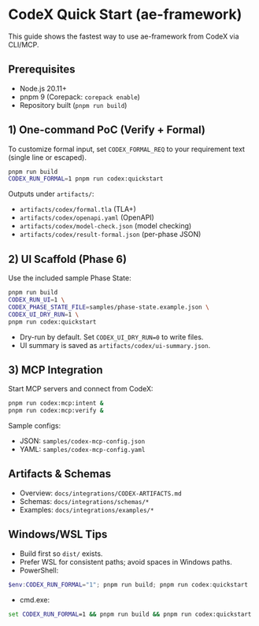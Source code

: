 # CodeX Quick Start (ae-framework)

This guide shows the fastest way to use ae-framework from CodeX via CLI/MCP.

## Prerequisites
- Node.js 20.11+
- pnpm 9 (Corepack: `corepack enable`)
- Repository built (`pnpm run build`)

## 1) One-command PoC (Verify + Formal)
To customize formal input, set `CODEX_FORMAL_REQ` to your requirement text (single line or escaped).
```bash
pnpm run build
CODEX_RUN_FORMAL=1 pnpm run codex:quickstart
```
Outputs under `artifacts/`:
- `artifacts/codex/formal.tla` (TLA+)
- `artifacts/codex/openapi.yaml` (OpenAPI)
- `artifacts/codex/model-check.json` (model checking)
- `artifacts/codex/result-formal.json` (per-phase JSON)

## 2) UI Scaffold (Phase 6)
Use the included sample Phase State:
```bash
pnpm run build
CODEX_RUN_UI=1 \
CODEX_PHASE_STATE_FILE=samples/phase-state.example.json \
CODEX_UI_DRY_RUN=1 \
pnpm run codex:quickstart
```
- Dry-run by default. Set `CODEX_UI_DRY_RUN=0` to write files.
- UI summary is saved as `artifacts/codex/ui-summary.json`.

## 3) MCP Integration
Start MCP servers and connect from CodeX:
```bash
pnpm run codex:mcp:intent &
pnpm run codex:mcp:verify &
```
Sample configs:
- JSON: `samples/codex-mcp-config.json`
- YAML: `samples/codex-mcp-config.yaml`

## Artifacts & Schemas
- Overview: `docs/integrations/CODEX-ARTIFACTS.md`
- Schemas: `docs/integrations/schemas/*`
- Examples: `docs/integrations/examples/*`

## Windows/WSL Tips
- Build first so `dist/` exists.
- Prefer WSL for consistent paths; avoid spaces in Windows paths.
- PowerShell:
```powershell
$env:CODEX_RUN_FORMAL="1"; pnpm run build; pnpm run codex:quickstart
```
- cmd.exe:
```bat
set CODEX_RUN_FORMAL=1 && pnpm run build && pnpm run codex:quickstart
```
